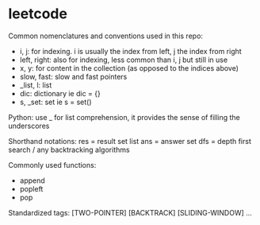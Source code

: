# leetcode

Common nomenclatures and conventions used in this repo:

- i, j: for indexing. i is usually the index from left, j the index from right
- left, right: also for indexing, less common than i, j but still in use
- x, y: for content in the collection (as opposed to the indices above)
- slow, fast: slow and fast pointers
- _list, l: list
- dic: dictionary ie dic = {}
- s, _set: set ie s = set()

Python:
use _ for list comprehension, it provides the sense of filling the underscores

Shorthand notations:
res = result set list
ans = answer set
dfs = depth first search / any backtracking algorithms

Commonly used functions:
- append
- popleft
- pop

Standardized tags:
[TWO-POINTER] [BACKTRACK] [SLIDING-WINDOW] ...